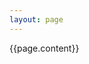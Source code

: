 ```yaml
---
layout: page
---
```

<div class="nba">
  <!-- <h4>{{page.title}}</h4> -->
  <!-- <h4>{{page.title}}</h4> -->
  {{page.content}}

<!--   <div class="blog-post spacing">
    {{ page.content }}
  </div> -->
</div>